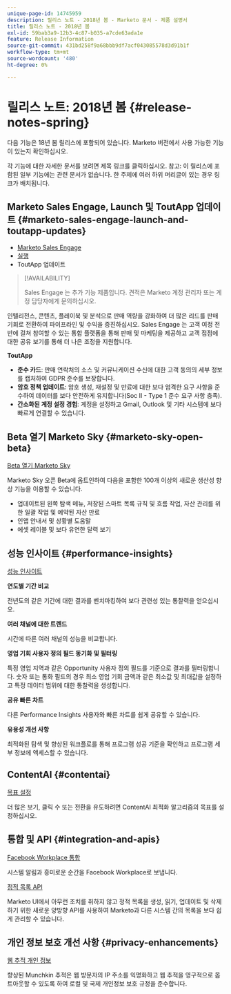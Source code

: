 ```yaml
---
unique-page-id: 14745959
description: 릴리스 노트 - 2018년 봄 - Marketo 문서 - 제품 설명서
title: 릴리스 노트 - 2018년 봄
exl-id: 59bab3a9-12b3-4c87-b035-a7cde63ada1e
feature: Release Information
source-git-commit: 431bd258f9a68bbb9df7acf043085578d3d91b1f
workflow-type: tm+mt
source-wordcount: '480'
ht-degree: 0%

---
```


# 릴리스 노트: 2018년 봄 {#release-notes-spring}

다음 기능은 18년 봄 릴리스에 포함되어 있습니다. Marketo 버전에서 사용 가능한 기능이 있는지 확인하십시오.

각 기능에 대한 자세한 문서를 보려면 제목 링크를 클릭하십시오. 참고: 이 릴리스에 포함된 일부 기능에는 관련 문서가 없습니다. 한 주제에 여러 하위 머리글이 있는 경우 링크가 배치됩니다.

## Marketo Sales Engage, Launch 및 ToutApp 업데이트 {#marketo-sales-engage-launch-and-toutapp-updates}

* [Marketo Sales Engage](/help/marketo/product-docs/marketo-sales-connect/getting-started/sales-connect-overview.md)
* [실행](/help/marketo/product-docs/marketo-sales-connect/getting-started/sales-connect-overview.md)
* ToutApp 업데이트

>[!AVAILABILITY]
>
>Sales Engage 는 추가 기능 제품입니다. 견적은 Marketo 계정 관리자 또는 계정 담당자에게 문의하십시오.

인텔리전스, 콘텐츠, 플레이북 및 분석으로 판매 역량을 강화하여 더 많은 리드를 판매 기회로 전환하여 파이프라인 및 수익을 증진하십시오. Sales Engage 는 고객 여정 전반에 걸쳐 참여할 수 있는 통합 플랫폼을 통해 판매 및 마케팅을 제공하고 고객 접점에 대한 공유 보기를 통해 더 나은 조정을 지원합니다.

**ToutApp**

* **준수 카드**: 판매 연락처의 소스 및 커뮤니케이션 수신에 대한 고객 동의의 세부 정보를 캡처하여 GDPR 준수를 보장합니다.
* **암호 정책 업데이트**: 암호 생성, 재설정 및 만료에 대한 보다 엄격한 요구 사항을 준수하여 데이터를 보다 안전하게 유지합니다(Soc II - Type 1 준수 요구 사항 충족).
* **간소화된 계정 설정 경험**: 계정을 설정하고 Gmail, Outlook 및 기타 시스템에 보다 빠르게 연결할 수 있습니다.

## Beta 열기 Marketo Sky {#marketo-sky-open-beta}

[Beta 열기 Marketo Sky](https://help.marketo.com/)

Marketo Sky 오픈 Beta에 옵트인하여 다음을 포함한 100개 이상의 새로운 생산성 향상 기능을 이용할 수 있습니다.

* 업데이트된 왼쪽 탐색 메뉴, 저장된 스마트 목록 규칙 및 흐름 작업, 자산 관리를 위한 일괄 작업 및 예약된 자산 만료
* 인앱 안내서 및 상황별 도움말
* 에셋 레이블 및 보다 유연한 달력 보기

## 성능 인사이트 {#performance-insights}

[성능 인사이트](/help/marketo/product-docs/reporting/performance-insights/performance-insights-overview.md)

**연도별 기간 비교**

전년도의 같은 기간에 대한 결과를 벤치마킹하여 보다 관련성 있는 통찰력을 얻으십시오.

**여러 채널에 대한 트렌드**

시간에 따른 여러 채널의 성능을 비교합니다.

**영업 기회 사용자 정의 필드 동기화 및 필터링**

특정 영업 지역과 같은 Opportunity 사용자 정의 필드를 기준으로 결과를 필터링합니다. 숫자 또는 통화 필드의 경우 최소 영업 기회 금액과 같은 최소값 및 최대값을 설정하고 특정 데이터 범위에 대한 통찰력을 생성합니다.

**공유 빠른 차트**

다른 Performance Insights 사용자와 빠른 차트를 쉽게 공유할 수 있습니다.

**유용성 개선 사항**

최적화된 탐색 및 향상된 워크플로를 통해 프로그램 성공 기준을 확인하고 프로그램 세부 정보에 액세스할 수 있습니다.

## ContentAI {#contentai}

[목표 설정](/help/marketo/product-docs/predictive-content/getting-started/algorithm-goal-settings.md)

더 많은 보기, 클릭 수 또는 전환을 유도하려면 ContentAI 최적화 알고리즘의 목표를 설정하십시오.

## 통합 및 API {#integration-and-apis}

[Facebook Workplace 통합](/help/marketo/product-docs/administration/additional-integrations/add-workplace-by-facebook-as-a-launchpoint-service.md)

시스템 알림과 흥미로운 순간을 Facebook Workplace로 보냅니다.

[정적 목록 API](https://developers.marketo.com/rest-api/assets/static-lists/)

Marketo UI에서 아무런 조치를 취하지 않고 정적 목록을 생성, 읽기, 업데이트 및 삭제하기 위한 새로운 양방향 API를 사용하여 Marketo과 다른 시스템 간의 목록을 보다 쉽게 관리할 수 있습니다.

## 개인 정보 보호 개선 사항 {#privacy-enhancements}

[웹 추적 개인 정보](https://developers.marketo.com/javascript-api/lead-tracking/)

향상된 Munchkin 추적은 웹 방문자의 IP 주소를 익명화하고 웹 추적을 영구적으로 옵트아웃할 수 있도록 하여 로컬 및 국제 개인정보 보호 규정을 준수합니다.
